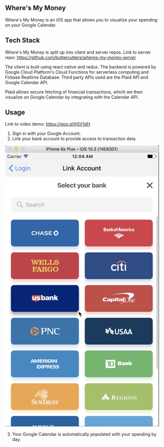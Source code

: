 ## Where's My Money

Where's My Money is an iOS app that allows you to visualize your spending on your Google Calendar.

## Tech Stack

Where's My Money is split up into client and server repos. Link to server repo: https://github.com/buttercutters/wheres-my-money-server

The client is built using react native and redux. The backend is powered by Google Cloud Platform's Cloud Functions for serverless computing and Firbase Realtime Database. Third party APIs used are the Plaid API and Google Calendar API.

Plaid allows secure fetching of financial transactions, which we then visualize on Google Calendar by integrating with the Calendar API.

## Usage

Link to video demo: https://goo.gl/h5V1dH

1. Sign in with your Google Account.
2. Link your bank account to provide access to transaction data.

![Alt text](/screenshots/Plaid.png?raw=true "Link Bank")

3. Your Google Calendar is automatically populated with your spending by day.






